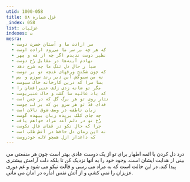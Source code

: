 ```yaml
---
utid: 1000-058
title: غزل شماره ۵۸
_index: 058
list: غزلیات
indexes: ت
mesra:
  - سر ارادت ما و آستان حضرت دوست
  - که هر چه بر سر ما می‌رود ارادت اوست
  - نظیر دوست ندیدم اگر چه از مَه و مِهر
  - نهادم آینه‌ها در مقابل رُخ دوست
  - صبا ز حال دل تنگِ ما چه شرح دهد
  - که چون شکنج ورقهای غنچه تو بر توست
  - نه من سبوکش این دیر رند سوزم و بس
  - بسا سرا که درین کارخانه خاک سبوست
  - مگر تو شانه زدی زلف عنبرافشان را
  - که باد غالیه سا گشت و خاک عنبربوست
  - نثار روی تو هر برگ گل که در چمن است
  - فدای قدّ تو هر سرو بن که بر لب جوست
  - زبان ناطقه در وصف شوق نالان است
  - چه جای کلک بریده زبان بیهده گوست
  - رُخ تو در دلم آمد مراد خواهم یافت
  - چرا که حال نکو در قفای فال نکوست
  - نه این زمان دل حافظ در آتش طلب است
  - که داغدار ازل همچو لاله خودروست
---
```

درد دل کردن با ائمه اطهار برای تو از یک دوست عادی بهتر است چون هر منفعتی می بینی از هدایت ایشان است. وجود خود را به آنها نزدیک کن تا بلکه دلت آرامش بیشتری پیدا کند. در این حالت است که به مراد می رسی و فالت نیکو می شود و غم دوری عزیزان را نمی کشی و از آتش نفس اماره در امان می مانی.
